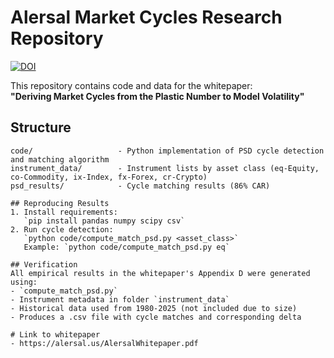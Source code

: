 # Alersal Market Cycles Research Repository
[![DOI](https://zenodo.org/badge/DOI/10.5281/zenodo.16730906.svg)](https://doi.org/10.5281/zenodo.16730906)

This repository contains code and data for the whitepaper:  
**"Deriving Market Cycles from the Plastic Number to Model Volatility"**

## Structure
```
code/                   - Python implementation of PSD cycle detection and matching algorithm
instrument_data/        - Instrument lists by asset class (eq-Equity, co-Commodity, ix-Index, fx-Forex, cr-Crypto)
psd_results/            - Cycle matching results (86% CAR)

## Reproducing Results
1. Install requirements:  
   `pip install pandas numpy scipy csv`
2. Run cycle detection:  
   `python code/compute_match_psd.py <asset_class>`  
   Example: `python code/compute_match_psd.py eq`

## Verification
All empirical results in the whitepaper's Appendix D were generated using:
- `compute_match_psd.py`
- Instrument metadata in folder `instrument_data`
- Historical data used from 1980-2025 (not included due to size)
- Produces a .csv file with cycle matches and corresponding delta

# Link to whitepaper
- https://alersal.us/AlersalWhitepaper.pdf
